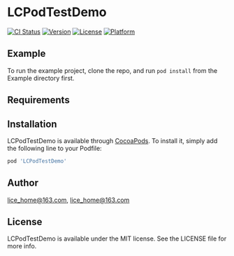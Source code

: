 # LCPodTestDemo

[![CI Status](http://img.shields.io/travis/lice_home@163.com/LCPodTestDemo.svg?style=flat)](https://travis-ci.org/lice_home@163.com/LCPodTestDemo)
[![Version](https://img.shields.io/cocoapods/v/LCPodTestDemo.svg?style=flat)](http://cocoapods.org/pods/LCPodTestDemo)
[![License](https://img.shields.io/cocoapods/l/LCPodTestDemo.svg?style=flat)](http://cocoapods.org/pods/LCPodTestDemo)
[![Platform](https://img.shields.io/cocoapods/p/LCPodTestDemo.svg?style=flat)](http://cocoapods.org/pods/LCPodTestDemo)

## Example

To run the example project, clone the repo, and run `pod install` from the Example directory first.

## Requirements

## Installation

LCPodTestDemo is available through [CocoaPods](http://cocoapods.org). To install
it, simply add the following line to your Podfile:

```ruby
pod 'LCPodTestDemo'
```

## Author

lice_home@163.com, lice_home@163.com

## License

LCPodTestDemo is available under the MIT license. See the LICENSE file for more info.
